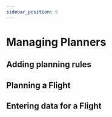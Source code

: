 ```yaml
---
sidebar_position: 6
---
```


# Managing Planners

## Adding planning rules

## Planning a Flight

## Entering data for a Flight


